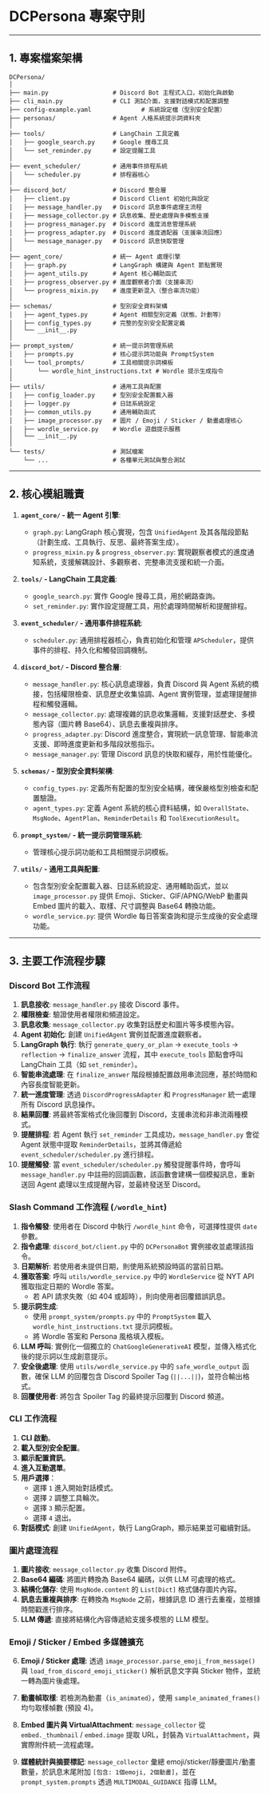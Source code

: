 # DCPersona 專案守則

---

## 1. 專案檔案架構

```
DCPersona/
│
├── main.py                  # Discord Bot 主程式入口，初始化與啟動
├── cli_main.py              # CLI 測試介面，支援對話模式和配置調整
├── config-example.yaml              # 系統設定檔（型別安全配置）
├── personas/                # Agent 人格系統提示詞資料夾
│
├── tools/                   # LangChain 工具定義
│   ├── google_search.py     # Google 搜尋工具
│   └── set_reminder.py      # 設定提醒工具
│
├── event_scheduler/         # 通用事件排程系統
│   └── scheduler.py         # 排程器核心
│
├── discord_bot/             # Discord 整合層
│   ├── client.py            # Discord Client 初始化與設定
│   ├── message_handler.py   # Discord 訊息事件處理主流程
│   ├── message_collector.py # 訊息收集、歷史處理與多模態支援
│   ├── progress_manager.py  # Discord 進度消息管理系統
│   ├── progress_adapter.py  # Discord 進度適配器（支援串流回應）
│   └── message_manager.py   # Discord 訊息快取管理
│
├── agent_core/              # 統一 Agent 處理引擎
│   ├── graph.py             # LangGraph 構建與 Agent 節點實現
│   ├── agent_utils.py       # Agent 核心輔助函式
│   ├── progress_observer.py # 進度觀察者介面（支援串流）
│   └── progress_mixin.py    # 進度更新混入（整合串流功能）
│
├── schemas/                 # 型別安全資料架構
│   ├── agent_types.py       # Agent 相關型別定義（狀態、計劃等）
│   ├── config_types.py      # 完整的型別安全配置定義
│   └── __init__.py
│
├── prompt_system/           # 統一提示詞管理系統
│   ├── prompts.py           # 核心提示詞功能與 PromptSystem
│   └── tool_prompts/        # 工具相關提示詞模板
│       └── wordle_hint_instructions.txt # Wordle 提示生成指令
│
├── utils/                   # 通用工具與配置
│   ├── config_loader.py     # 型別安全配置載入器
│   ├── logger.py            # 日誌系統設定
│   ├── common_utils.py      # 通用輔助函式
│   ├── image_processor.py   # 圖片 / Emoji / Sticker / 動畫處理核心
│   ├── wordle_service.py    # Wordle 遊戲提示服務
│   └── __init__.py
│
└── tests/                   # 測試檔案
    └── ...                  # 各種單元測試與整合測試
```

---

## 2. 核心模組職責

1.  **`agent_core/` - 統一 Agent 引擎**:
    *   `graph.py`: LangGraph 核心實現，包含 `UnifiedAgent` 及其各階段節點（計劃生成、工具執行、反思、最終答案生成）。
    *   `progress_mixin.py` & `progress_observer.py`: 實現觀察者模式的進度通知系統，支援解耦設計、多觀察者、完整串流支援和統一介面。

2.  **`tools/` - LangChain 工具定義**:
    *   `google_search.py`: 實作 Google 搜尋工具，用於網路查詢。
    *   `set_reminder.py`: 實作設定提醒工具，用於處理時間解析和提醒排程。

3.  **`event_scheduler/` - 通用事件排程系統**:
    *   `scheduler.py`: 通用排程器核心，負責初始化和管理 `APScheduler`，提供事件的排程、持久化和觸發回調機制。

4.  **`discord_bot/` - Discord 整合層**:
    *   `message_handler.py`: 核心訊息處理器，負責 Discord 與 Agent 系統的橋接，包括權限檢查、訊息歷史收集協調、Agent 實例管理，並處理提醒排程和觸發邏輯。
    *   `message_collector.py`: 處理複雜的訊息收集邏輯，支援對話歷史、多模態內容（圖片轉 Base64）、訊息去重複與排序。
    *   `progress_adapter.py`: Discord 進度整合，實現統一訊息管理、智能串流支援、即時進度更新和多階段狀態指示。
    *   `message_manager.py`: 管理 Discord 訊息的快取和緩存，用於性能優化。

5.  **`schemas/` - 型別安全資料架構**:
    *   `config_types.py`: 定義所有配置的型別安全結構，確保嚴格型別檢查和配置驗證。
    *   `agent_types.py`: 定義 Agent 系統的核心資料結構，如 `OverallState`、`MsgNode`、`AgentPlan`、`ReminderDetails` 和 `ToolExecutionResult`。

6.  **`prompt_system/` - 統一提示詞管理系統**:
    *   管理核心提示詞功能和工具相關提示詞模板。

7.  **`utils/` - 通用工具與配置**:
    *   包含型別安全配置載入器、日誌系統設定、通用輔助函式，並以 `image_processor.py` 提供 Emoji、Sticker、GIF/APNG/WebP 動畫與 Embed 圖片的載入、取樣、尺寸調整與 Base64 轉換功能。
    * `wordle_service.py`: 提供 Wordle 每日答案查詢和提示生成後的安全處理功能。

---

## 3. 主要工作流程步驟

### Discord Bot 工作流程

1.  **訊息接收**: `message_handler.py` 接收 Discord 事件。
2.  **權限檢查**: 驗證使用者權限和頻道設定。
3.  **訊息收集**: `message_collector.py` 收集對話歷史和圖片等多模態內容。
4.  **Agent 初始化**: 創建 `UnifiedAgent` 實例並配置進度觀察者。
5.  **LangGraph 執行**: 執行 `generate_query_or_plan` → `execute_tools` → `reflection` → `finalize_answer` 流程，其中 `execute_tools` 節點會呼叫 LangChain 工具（如 `set_reminder`）。
6.  **智能串流處理**: 在 `finalize_answer` 階段根據配置啟用串流回應，基於時間和內容長度智能更新。
7.  **統一進度管理**: 透過 `DiscordProgressAdapter` 和 `ProgressManager` 統一處理所有 Discord 訊息操作。
8.  **結果回覆**: 將最終答案格式化後回覆到 Discord，支援串流和非串流兩種模式。
9.  **提醒排程**: 若 Agent 執行 `set_reminder` 工具成功，`message_handler.py` 會從 Agent 狀態中提取 `ReminderDetails`，並將其傳遞給 `event_scheduler/scheduler.py` 進行排程。
10. **提醒觸發**: 當 `event_scheduler/scheduler.py` 觸發提醒事件時，會呼叫 `message_handler.py` 中註冊的回調函數，該函數會建構一個模擬訊息，重新送回 Agent 處理以生成提醒內容，並最終發送至 Discord。

### Slash Command 工作流程 (`/wordle_hint`)
1.  **指令觸發**: 使用者在 Discord 中執行 `/wordle_hint` 命令，可選擇性提供 `date` 參數。
2.  **指令處理**: `discord_bot/client.py` 中的 `DCPersonaBot` 實例接收並處理該指令。
3.  **日期解析**: 若使用者未提供日期，則使用系統預設時區的當前日期。
4.  **獲取答案**: 呼叫 `utils/wordle_service.py` 中的 `WordleService` 從 NYT API 獲取指定日期的 Wordle 答案。
    - 若 API 請求失敗（如 404 或超時），則向使用者回覆錯誤訊息。
5.  **提示詞生成**:
    - 使用 `prompt_system/prompts.py` 中的 `PromptSystem` 載入 `wordle_hint_instructions.txt` 提示詞模板。
    - 將 Wordle 答案和 Persona 風格填入模板。
6.  **LLM 呼叫**: 實例化一個獨立的 `ChatGoogleGenerativeAI` 模型，並傳入格式化後的提示詞以生成創意提示。
7.  **安全後處理**: 使用 `utils/wordle_service.py` 中的 `safe_wordle_output` 函數，確保 LLM 的回覆包含 Discord Spoiler Tag (`||...||`)，並符合輸出格式。
8.  **回覆使用者**: 將包含 Spoiler Tag 的最終提示回覆到 Discord 頻道。

### CLI 工作流程

1.  **CLI 啟動**。
2.  **載入型別安全配置**。
3.  **顯示配置資訊**。
4.  **進入互動選單**。
5.  **用戶選擇**：
    *   選擇 `1` 進入開始對話模式。
    *   選擇 `2` 調整工具輪次。
    *   選擇 `3` 顯示配置。
    *   選擇 `4` 退出。
6.  **對話模式**: 創建 `UnifiedAgent`，執行 LangGraph，顯示結果並可繼續對話。

### 圖片處理流程

1.  **圖片接收**: `message_collector.py` 收集 Discord 附件。
2.  **Base64 編碼**: 將圖片轉換為 Base64 編碼，以供 LLM 可處理的格式。
3.  **結構化儲存**: 使用 `MsgNode.content` 的 `List[Dict]` 格式儲存圖片內容。
4.  **訊息去重複與排序**: 在轉換為 `MsgNode` 之前，根據訊息 ID 進行去重複，並根據時間戳進行排序。
5.  **LLM 傳遞**: 直接將結構化內容傳遞給支援多模態的 LLM 模型。

### Emoji / Sticker / Embed 多媒體擴充

6.  **Emoji / Sticker 處理**: 透過 `image_processor.parse_emoji_from_message()` 與 `load_from_discord_emoji_sticker()` 解析訊息文字與 Sticker 物件，並統一轉為圖片後處理。

7.  **動畫幀取樣**: 若檢測為動畫（`is_animated`），使用 `sample_animated_frames()` 均勻取樣幀數 (預設 4)。

8.  **Embed 圖片與 VirtualAttachment**: `message_collector` 從 `embed._thumbnail` / `embed.image` 提取 URL，封裝為 `VirtualAttachment`，與實際附件統一流程處理。

9.  **媒體統計與摘要標記**: `message_collector` 彙總 emoji/sticker/靜慶圖片/動畫數量，於訊息末尾附加 `[包含: 1個emoji, 2個動畫]`，並在 `prompt_system.prompts` 透過 `MULTIMODAL_GUIDANCE` 指導 LLM。